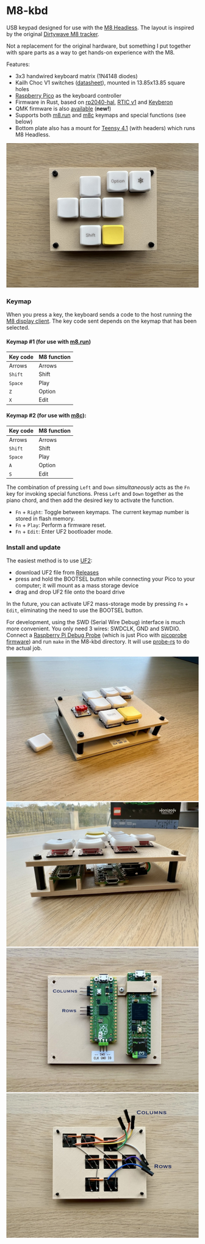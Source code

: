 # M8-kbd

USB keypad designed for use with the [M8 Headless](https://github.com/Dirtywave/M8HeadlessFirmware). The layout is inspired by the original [Dirtywave M8 tracker](https://dirtywave.com/).

Not a replacement for the original hardware, but something I put together with spare parts as a way to get hands-on experience with the M8.

Features:

- 3x3 handwired keyboard matrix (1N4148 diodes)
- Kailh Choc V1 switches ([datasheet](https://cdn-shop.adafruit.com/product-files/5113/CHOC+keyswitch_Kailh-CPG135001D01_C400229.pdf)), mounted in 13.85x13.85 square holes
- [Raspberry Pico](https://datasheets.raspberrypi.com/pico/pico-datasheet.pdf) as the keyboard controller
- Firmware in Rust, based on [rp2040-hal](https://github.com/rp-rs/rp-hal-boards/tree/main/boards/rp-pico), [RTIC v1](https://rtic.rs/1/book/en/) and [Keyberon](https://github.com/TeXitoi/keyberon)
- QMK firmware is also [available](https://github.com/kolontsov/m8-kbd-qmk) (**new!**)
- Supports both [m8.run](https://m8.run) and [m8c](https://github.com/laamaa/m8c) keymaps and special functions (see below)
- Bottom plate also has a mount for [Teensy 4.1](https://www.pjrc.com/store/teensy41.html) (with headers) which runs M8 Headless.
 
![top plate](img/top-plate.jpeg)

### Keymap

When you press a key, the keyboard sends a code to the host running the [M8 display client](https://github.com/DirtyWave/M8Docs/blob/main/docs/M8HeadlessSetup.md#software). The key code sent depends on the keymap that has been selected.

#### Keymap #1 (for use with [m8.run](https://m8.run))

| Key code | M8 function |
|----------|-------------|
| Arrows   | Arrows      |
| `Shift`  | Shift       |
| `Space`  | Play        |
| `Z`      | Option      |
| `X`      | Edit        |

#### Keymap #2 (for use with [m8c](https://github.com/laamaa/m8c)):

| Key code | M8 function |
|----------|-------------|
| Arrows   | Arrows      |
| `Shift`  | Shift       |
| `Space`  | Play        |
| `A`      | Option      |
| `S`      | Edit        |

The combination of pressing `Left` and `Down` *simultaneously* acts as the `Fn` key for invoking special functions. Press `Left` and `Down` together as the piano chord, and then add the desired key to activate the function.

- `Fn` + `Right`: Toggle between keymaps. The current keymap number is stored in flash memory.
- `Fn` + `Play`: Perform a firmware reset.
- `Fn` + `Edit`: Enter UF2 bootloader mode.

### Install and update

The easiest method is to use [UF2](https://github.com/microsoft/uf2):

- download UF2 file from [Releases](https://github.com/kolontsov/m8-kbd/releases)
- press and hold the BOOTSEL button while connecting your Pico to your computer; it will mount as a mass storage device
- drag and drop UF2 file onto the board drive

In the future, you can activate UF2 mass-storage mode by pressing `Fn` + `Edit`, eliminating the need to use the BOOTSEL button.

For development, using the SWD (Serial Wire Debug) interface is much more convenient. You only need 3 wires: SWDCLK, GND and SWDIO. Connect a [Raspberry Pi Debug Probe](https://www.raspberrypi.com/documentation/microcontrollers/debug-probe.html) (which is just Pico with [picoprobe firmware](https://github.com/raspberrypi/picoprobe)) and run `make` in the M8-kbd directory. It will use [probe-rs](https://probe.rs/) to do the actual job.

![perspective view](img/perspective.jpeg)
![side view](img/side.jpeg)
![bottom plate](img/bottom-plate.jpeg)
![matrix](img/wiring.jpeg)
